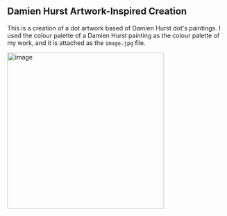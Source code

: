 ## Damien Hurst Artwork-Inspired Creation

This is a creation of a dot artwork based of Damien Hurst dot's paintings. I used the colour palette of a Damien Hurst painting as the colour palette of my work,
and it is attached as the `image.jpg` file.

<img width="361" alt="image" src="https://user-images.githubusercontent.com/75088108/153993924-f1c637e8-fe52-4f10-b204-ede4cb46e3cf.png">
